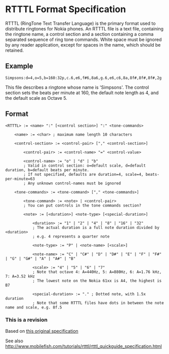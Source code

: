 
# RTTTL Format Specification

RTTTL (RingTone Text Transfer Language) is the primary format used to distribute 
ringtones for Nokia phones. An RTTTL file is a text file, containing the 
ringtone name, a control section and a section containing a comma separated 
sequence of ring tone commands. White space must be ignored by any reader 
application, except for spaces in the name, which should be retained.


## Example

	Simpsons:d=4,o=5,b=160:32p,c.6,e6,f#6,8a6,g.6,e6,c6,8a,8f#,8f#,8f#,2g

This file describes a ringtone whose name is 'Simpsons'. The control section 
sets the beats per minute at 160, the default note length as 4, and the default 
scale as Octave 5.


## Format

	<RTTTL> := <name> ":" [<control section>] ":" <tone-commands>

		<name> := <char> ; maximum name length 10 characters

		<control-section> := <control-pair> ["," <control-section>]

			<control-pair> := <control-name> "=" <control-value>

			<control-name> := "o" | "d" | "b"
			; Valid in control section: o=default scale, d=default duration, b=default beats per minute. 
			; If not specified, defaults are duration=4, scale=4, beats-per-minute=63
			; Any unknown control-names must be ignored

		<tone-commands> := <tone-command> ["," <tone-commands>]

			<tone-command> := <note> | <control-pair>
			; You can put controls in the tone commands section?
			
			<note> := [<duration>] <note-type> [<special-duration>]

				<duration> := "1" | "2" | "4" | "8" | "16" | "32" 
				; The actual duration is a full note duration divided by <duration>
				; e.g. 4 represents a quarter note

				<note-type> := "P" | <note-name> [<scale>]

				<note-name> := "C" | "C#" | "D" | "D#" | "E" | "F" | "F#" | "G" | "G#" | "A" | "A#" | "B" 

				<scale> := "4" | "5" | "6" | "7"
				; Note that octave 4: A=440Hz, 5: A=880Hz, 6: A=1.76 kHz, 7: A=3.52 kHz
				; The lowest note on the Nokia 61xx is A4, the highest is B7

				<special-duration> := "." ; Dotted note, with 1.5x duration
				; Note that some RTTTL files have dots in between the note name and scale, e.g. 8f.5


### This is a revision

Based on [this original specification](http://wingedshadow.com/rtttl_spec.txt)

See also http://www.mobilefish.com/tutorials/rtttl/rtttl_quickguide_specification.html


